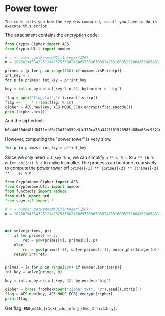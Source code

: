 # Power tower

```
The code tells you how the key was computed, so all you have to do is execute this script.
```

The attachment contains the encryption code:

```python
from Crypto.Cipher import AES
from Crypto.Util import number

# n = number.getRandomNBitInteger(256)
n = 107502945843251244337535082460697583639357473016005252008262865481138355040617

primes = [p for p in range(100) if number.isPrime(p)]
int_key = 1
for p in primes: int_key = p**int_key

key = int.to_bytes(int_key % n,32, byteorder = 'big')

flag = open('flag.txt','r').read().strip()
flag += '_' * (-len(flag) % 16)
cipher = AES.new(key, AES.MODE_ECB).encrypt(flag.encode())
print(cipher.hex())
```

And the ciphertext:

```
b6c4d050dd08fd8471ef06e73d39b359e3fc370ca78a3426f01540985b88ba66ec9521e9b68821fed1fa625e11315bf9
```

However, computing the "power tower" is very slow:

```python
for p in primes: int_key = p**int_key
```

Since we only need `int_key % n`, we can simplify `a ** b % c` to `a ** (b % euler_phi(c)) % c` to make `b` smaller. The process can be done recursively to compute the power tower off `primes[-1] ** (primes[-2] ** (primes[-3] ** ...)) % n`:

```python
from Cryptodome.Cipher import AES
from Cryptodome.Util import number
from functools import reduce
from math import gcd
from sage.all import *

# n = number.getRandomNBitInteger(256)
n = 107502945843251244337535082460697583639357473016005252008262865481138355040617



def solve(primes, p):
    if len(primes) == 2:
        ret = pow(primes[0], primes[1], p)
    else:
        ret = pow(primes[-1], solve(primes[:-1], euler_phi(Integer(p))), p)
    return int(ret)


primes = [p for p in range(100) if number.isPrime(p)]
int_key = solve(primes, n)

key = int.to_bytes(int_key, 32, byteorder="big")

cipher = bytes.fromhex(open("cipher.txt", "r").read().strip())
flag = AES.new(key, AES.MODE_ECB).decrypt(cipher)
print(flag)
```

Get flag: `ENO{m4th_tr1ck5_c4n_br1ng_s0me_3ffic13ncy}`.
